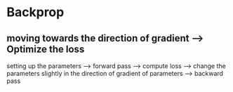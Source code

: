 # Backprop

## moving towards the direction of gradient --> Optimize the loss

setting up the parameters --> forward pass --> compute loss --> change the parameters slightly in the direction of gradient of parameters --> backward pass 

